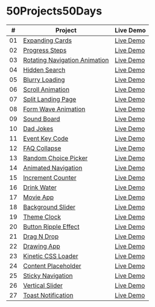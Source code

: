 # 50Projects50Days

| #   | Project                                                                                                      | Live Demo                                                       |
| --- | ------------------------------------------------------------------------------------------------------------ | --------------------------------------------------------------- |
| 01  | [Expanding Cards](https://github.com/akj0712/50Projects50Days/tree/master/Expanding-Cards)                   | [Live Demo](https://akj0712-expanding-cards.netlify.app/)       |
| 02  | [Progress Steps](https://github.com/akj0712/50Projects50Days/tree/master/Progress-Steps)                     | [Live Demo](https://akj0712-progress-steps.netlify.app/)        |
| 03  | [Rotating Navigation Animation](https://github.com/akj0712/50Projects50Days/tree/master/Rotating-Navigation) | [Live Demo](https://rotating-navigation-animation.netlify.app/) |
| 04  | [Hidden Search](https://github.com/akj0712/50Projects50Days/tree/master/Hidden-Search-Widget)                | [Live Demo](https://akj0712-hidden-search-widget.netlify.app/)  |
| 05  | [Blurry Loading](https://github.com/akj0712/50Projects50Days/tree/master/Blurry-Loading)                     | [Live Demo](https://akj0712-blurry-loading.netlify.app/)        |
| 06  | [Scroll Animation](https://github.com/akj0712/50Projects50Days/tree/master/Scroll-Animation)                 | [Live Demo](https://akj0712-scroll-animation.netlify.app/)      |
| 07  | [Split Landing Page](https://github.com/akj0712/50Projects50Days/tree/master/Split-Landing-Page)             | [Live Demo](https://akj0712-split-landing-page.netlify.app/)    |
| 08  | [Form Wave Animation](https://github.com/akj0712/50Projects50Days/tree/master/Form-Wave-Animation)           | [Live Demo](https://akj0712-form-wave-animation.netlify.app/)   |
| 09  | [Sound Board](https://github.com/akj0712/50Projects50Days/tree/master/Sound-Board)                           | [Live Demo](https://akj0712-sound-board.netlify.app/)           |
| 10  | [Dad Jokes](https://github.com/akj0712/50Projects50Days/tree/master/Dad-Jokes)                               | [Live Demo](https://akj0712-dad-jokes.netlify.app/)             |
| 11  | [Event Key Code](https://github.com/akj0712/50Projects50Days/tree/master/Event-KeyCodes)                     | [Live Demo](https://akj0712-event-key-codes.netlify.app/)       |
| 12  | [FAQ Collapse](https://github.com/akj0712/50Projects50Days/tree/master/FAQ-Collapse)                         | [Live Demo](https://akj0712-faq-collapse.netlify.app/)          |
| 13  | [Random Choice Picker](https://github.com/akj0712/50Projects50Days/tree/master/Random-Choice-Picker)         | [Live Demo](https://akj0712-random-choice-picker.netlify.app/)  |
| 14  | [Animated Navigation](https://github.com/akj0712/50Projects50Days/tree/master/Animated-Navigation)           | [Live Demo](https://akj0712-animated-navigation.netlify.app/)   |
| 15  | [Increment Counter](https://github.com/akj0712/50Projects50Days/tree/master/Increment-Counter)               | [Live Demo](https://akj0712-increment-counter.netlify.app/)     |
| 16  | [Drink Water](https://github.com/akj0712/50Projects50Days/tree/master/Drink-Water)                           | [Live Demo](https://akj0712-drink-water.netlify.app/)           |
| 17  | [Movie App](https://github.com/akj0712/50Projects50Days/tree/master/Movie-App)                               | [Live Demo](https://akj0712-movie-app.netlify.app/)             |
| 18  | [Background Slider](https://github.com/akj0712/50Projects50Days/tree/master/Background-Slider)               | [Live Demo](https://akj0712-background-slider.netlify.app/)     |
| 19  | [Theme Clock](https://github.com/akj0712/50Projects50Days/tree/master/Theme-Clock)                           | [Live Demo](https://akj0712-theme-clock.netlify.app/)           |
| 20  | [Button Ripple Effect](https://github.com/akj0712/50Projects50Days/tree/master/Button-Ripple-Effect)         | [Live Demo](https://akj0712-button-ripple-effect.netlify.app/)  |
| 21  | [Drag N Drop](https://github.com/akj0712/50Projects50Days/tree/master/Drag-N-Drop)                           | [Live Demo](https://akj0712-drag-n-drop.netlify.app/)           |
| 22  | [Drawing App](https://github.com/akj0712/50Projects50Days/tree/master/Drawing-App)                           | [Live Demo](https://akj0712-drawing-app.netlify.app/)           |
| 23  | [Kinetic CSS Loader](https://github.com/akj0712/50Projects50Days/tree/master/Kinetic-CSS-Loader)             | [Live Demo](https://akj0712-kinetic-css-loader.netlify.app/)    |
| 24  | [Content Placeholder](https://github.com/akj0712/50Projects50Days/tree/master/Content-Placeholder)           | [Live Demo](https://akj0712-content-placeholder.netlify.app/)   |
| 25  | [Sticky Navigation](https://github.com/akj0712/50Projects50Days/tree/master/Sticky-Navbar)                   | [Live Demo](https://akj0712-sticky-navbar.netlify.app/)         |
| 26  | [Vertical Slider](https://github.com/akj0712/50Projects50Days/tree/master/Vertical-Slider)                   | [Live Demo](https://akj0712-vertical-slider.netlify.app/)       |
| 27  | [Toast Notification](https://github.com/akj0712/50Projects50Days/tree/master/Toast-Notification)             | [Live Demo](https://akj0712-toast-notification.netlify.app/)    |
